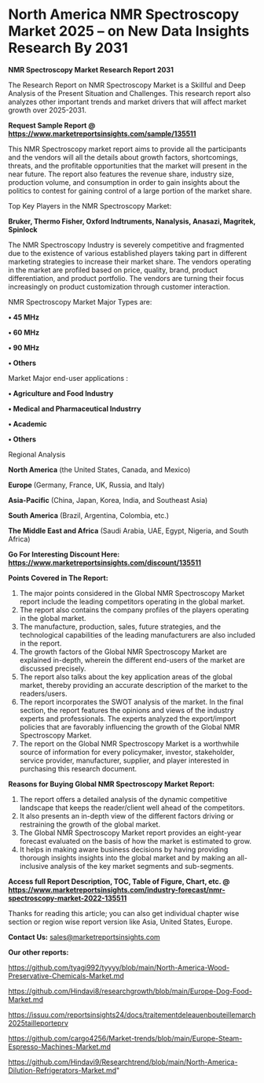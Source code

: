 # North America NMR Spectroscopy Market 2025 – on New Data Insights Research By 2031

<strong>NMR Spectroscopy Market Research Report 2031</strong>

The Research Report on NMR Spectroscopy Market is a Skillful and Deep Analysis of the Present Situation and Challenges. This research report also analyzes other important trends and market drivers that will affect market growth over 2025-2031.

<strong>Request Sample Report @ <a href=https://www.marketreportsinsights.com/sample/135511>https://www.marketreportsinsights.com/sample/135511</a></strong>

This NMR Spectroscopy market report aims to provide all the participants and the vendors will all the details about growth factors, shortcomings, threats, and the profitable opportunities that the market will present in the near future. The report also features the revenue share, industry size, production volume, and consumption in order to gain insights about the politics to contest for gaining control of a large portion of the market share.

Top Key Players in the NMR Spectroscopy Market:

<strong>Bruker, Thermo Fisher, Oxford Indtruments, Nanalysis, Anasazi, Magritek, Spinlock</strong>

The NMR Spectroscopy Industry is severely competitive and fragmented due to the existence of various established players taking part in different marketing strategies to increase their market share. The vendors operating in the market are profiled based on price, quality, brand, product differentiation, and product portfolio. The vendors are turning their focus increasingly on product customization through customer interaction.

NMR Spectroscopy Market Major Types are:

<strong>• 45 MHz

• 60 MHz

• 90 MHz

• Others</strong>

Market Major end-user applications :

<strong>• Agriculture and Food Industry

• Medical and Pharmaceutical Industrry

• Academic

• Others</strong>

Regional Analysis

</u><strong><b>North America</b></strong> (the United States, Canada, and Mexico)

<strong><b>Europe </b></strong>(Germany, France, UK, Russia, and Italy)

<strong><b>Asia-Pacific</b></strong> (China, Japan, Korea, India, and Southeast Asia)

<strong><b>South America</b></strong> (Brazil, Argentina, Colombia, etc.)

<strong><b>The Middle East and Africa</b></strong> (Saudi Arabia, UAE, Egypt, Nigeria, and South Africa)

<strong>Go For Interesting Discount Here: <a href=https://www.marketreportsinsights.com/discount/135511>https://www.marketreportsinsights.com/discount/135511</a></strong>

<strong>Points Covered in The Report:</strong>
<ol>
  <li>The major points considered in the Global NMR Spectroscopy Market report include the leading competitors operating in the global market.</li>
  <li>The report also contains the company profiles of the players operating in the global market.</li>
  <li>The manufacture, production, sales, future strategies, and the technological capabilities of the leading manufacturers are also included in the report.</li>
  <li>The growth factors of the Global NMR Spectroscopy Market are explained in-depth, wherein the different end-users of the market are discussed precisely.</li>
  <li>The report also talks about the key application areas of the global market, thereby providing an accurate description of the market to the readers/users.</li>
  <li>The report incorporates the SWOT analysis of the market. In the final section, the report features the opinions and views of the industry experts and professionals. The experts analyzed the export/import policies that are favorably influencing the growth of the Global NMR Spectroscopy Market.</li>
  <li>The report on the Global NMR Spectroscopy Market is a worthwhile source of information for every policymaker, investor, stakeholder, service provider, manufacturer, supplier, and player interested in purchasing this research document.</li>
</ol>
<strong>Reasons for Buying Global NMR Spectroscopy Market Report:</strong>

<ol>
  <li>The report offers a detailed analysis of the dynamic competitive landscape that keeps the reader/client well ahead of the competitors.</li>
  <li>It also presents an in-depth view of the different factors driving or restraining the growth of the global market.</li>
  <li>The Global NMR Spectroscopy Market report provides an eight-year forecast evaluated on the basis of how the market is estimated to grow.</li>
  <li>It helps in making aware business decisions by having providing thorough insights insights into the global market and by making an all-inclusive analysis of the key market segments and sub-segments.</li>
</ol>
<strong>Access full Report Description, TOC, Table of Figure, Chart, etc. @ <a href=https://www.marketreportsinsights.com/industry-forecast/nmr-spectroscopy-market-2022-135511>https://www.marketreportsinsights.com/industry-forecast/nmr-spectroscopy-market-2022-135511</a></strong>


Thanks for reading this article; you can also get individual chapter wise section or region wise report version like Asia, United States, Europe.

<strong>Contact Us:</strong>
sales@marketreportsinsights.com

<strong>Our other reports:</strong>

<a href=https://github.com/tyagi992/tyyyy/blob/main/North-America-Wood-Preservative-Chemicals-Market.md>https://github.com/tyagi992/tyyyy/blob/main/North-America-Wood-Preservative-Chemicals-Market.md</a>

<a href=https://github.com/Hindavi8/researchgrowth/blob/main/Europe-Dog-Food-Market.md>https://github.com/Hindavi8/researchgrowth/blob/main/Europe-Dog-Food-Market.md</a>

<a href=https://issuu.com/reportsinsights24/docs/traitementdeleauenbouteillemarch2025tailleporteprv>https://issuu.com/reportsinsights24/docs/traitementdeleauenbouteillemarch2025tailleporteprv</a>

<a href=https://github.com/cargo4256/Market-trends/blob/main/Europe-Steam-Espresso-Machines-Market.md>https://github.com/cargo4256/Market-trends/blob/main/Europe-Steam-Espresso-Machines-Market.md</a>

<a href=https://github.com/Hindavi9/Researchtrend/blob/main/North-America-Dilution-Refrigerators-Market.md>https://github.com/Hindavi9/Researchtrend/blob/main/North-America-Dilution-Refrigerators-Market.md</a>"
